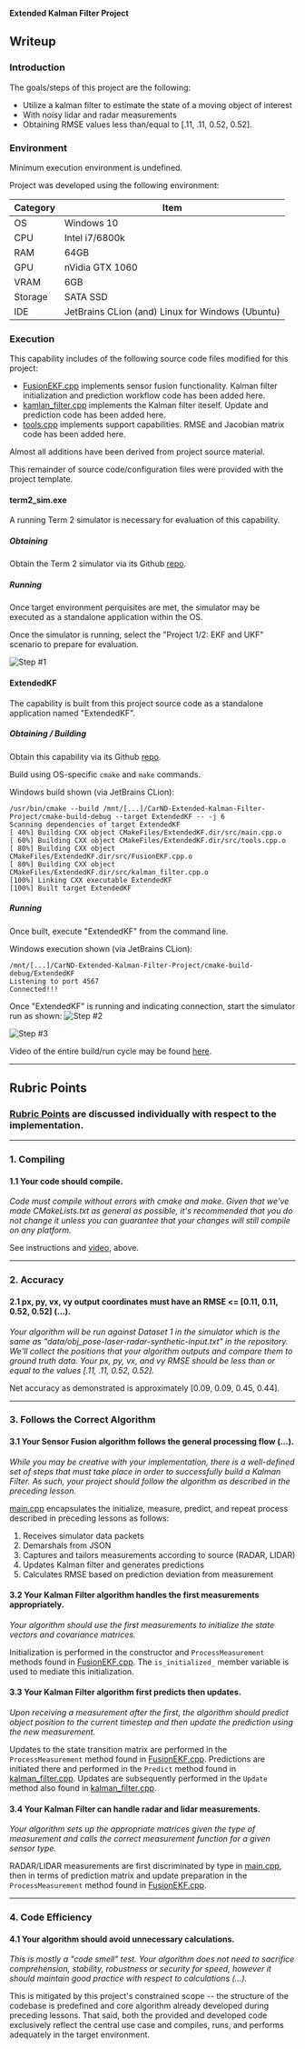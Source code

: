 **Extended Kalman Filter Project**

## Writeup

### Introduction

The goals/steps of this project are the following:

* Utilize a kalman filter to estimate the state of a moving object of interest
* With noisy lidar and radar measurements
* Obtaining RMSE values less than/equal to [.11, .11, 0.52, 0.52].

### Environment

Minimum execution environment is undefined.

Project was developed using the following environment:

| Category | Item        |
|----------|-------------|
| OS       | Windows 10 |
| CPU      | Intel i7/6800k |
| RAM      | 64GB |
| GPU      | nVidia GTX 1060 |
| VRAM     | 6GB |
| Storage  | SATA SSD |
| IDE      | JetBrains CLion (and) Linux for Windows (Ubuntu) |

### Execution

This capability includes of the following source code files modified for this project:
* [FusionEKF.cpp](./src/FusionEKF.cpp) implements sensor fusion functionality. Kalman filter initialization and prediction workflow code has been added here.
* [kamlan_filter.cpp](./src/kamlan_filter.cpp) implements the Kalman filter iteself. Update and prediction code has been added here.
* [tools.cpp](./src/tools.cpp) implements support capabilities. RMSE and Jacobian matrix code has been added here.

Almost all additions have been derived from project source material.

This remainder of source code/configuration files were provided with the project template.

#### term2_sim.exe

A running Term 2 simulator is necessary for evaluation of this capability.

##### Obtaining

Obtain the Term 2 simulator via its Github [repo](https://github.com/udacity/self-driving-car-sim/releases/).

##### Running

Once target environment perquisites are met, the simulator may be executed as a standalone application within the OS.

Once the simulator is running, select the "Project 1/2: EKF and UKF" scenario to prepare for evaluation.

![Step #1](./media/images/term2-sim-1.png)

#### ExtendedKF

The capability is built from this project source code as a standalone application named "ExtendedKF".

##### Obtaining / Building

Obtain this capability via its Github [repo](https://github.com/michael-kitchin/CarND-Extended-Kalman-Filter-Project).

Build using OS-specific `cmake` and `make` commands.

Windows build shown (via JetBrains CLion):
```
/usr/bin/cmake --build /mnt/[...]/CarND-Extended-Kalman-Filter-Project/cmake-build-debug --target ExtendedKF -- -j 6
Scanning dependencies of target ExtendedKF
[ 40%] Building CXX object CMakeFiles/ExtendedKF.dir/src/main.cpp.o
[ 60%] Building CXX object CMakeFiles/ExtendedKF.dir/src/tools.cpp.o
[ 80%] Building CXX object CMakeFiles/ExtendedKF.dir/src/FusionEKF.cpp.o
[ 80%] Building CXX object CMakeFiles/ExtendedKF.dir/src/kalman_filter.cpp.o
[100%] Linking CXX executable ExtendedKF
[100%] Built target ExtendedKF
```

##### Running

Once built, execute "ExtendedKF" from the command line.

Windows execution shown (via JetBrains CLion):
```
/mnt/[...]/CarND-Extended-Kalman-Filter-Project/cmake-build-debug/ExtendedKF
Listening to port 4567
Connected!!!
```

Once "ExtendedKF" is running and indicating connection, start the simulator run as shown:
![Step #2](./media/images/run-start-1.png)

![Step #3](./media/images/run-stop-1.png)

Video of the entire build/run cycle may be found [here](./media/videos/build-and-run-1.mp4).

---

## Rubric Points

### [Rubric Points](https://review.udacity.com/#!/rubrics/748/view) are discussed individually with respect to the implementation.

---

### 1. Compiling

#### 1.1 Your code should compile.

_Code must compile without errors with cmake and make. Given that we've made CMakeLists.txt as general as possible, it's recommended that you do not change it unless you can guarantee that your changes will still compile on any platform._

See instructions and [video](./media/videos/build-and-run-1.mp4), above.

---

### 2. Accuracy

#### 2.1 px, py, vx, vy output coordinates must have an RMSE <= [0.11, 0.11, 0.52, 0.52] (...).

_Your algorithm will be run against Dataset 1 in the simulator which is the same as "data/obj_pose-laser-radar-synthetic-input.txt" in the repository. We'll collect the positions that your algorithm outputs and compare them to ground truth data. Your px, py, vx, and vy RMSE should be less than or equal to the values [.11, .11, 0.52, 0.52]._

Net accuracy as demonstrated is approximately [0.09, 0.09, 0.45, 0.44].

---

### 3. Follows the Correct Algorithm

#### 3.1 Your Sensor Fusion algorithm follows the general processing flow (...).

_While you may be creative with your implementation, there is a well-defined set of steps that must take place in order to successfully build a Kalman Filter. As such, your project should follow the algorithm as described in the preceding lesson._

[main.cpp](./src/main.cpp) encapsulates the initialize, measure, predict, and repeat process described in preceding lessons as follows:
1. Receives simulator data packets
1. Demarshals from JSON
1. Captures and tailors measurements according to source (RADAR, LIDAR)
1. Updates Kalman filter and generates predictions
1. Calculates RMSE based on prediction deviation from measurement

#### 3.2 Your Kalman Filter algorithm handles the first measurements appropriately.

_Your algorithm should use the first measurements to initialize the state vectors and covariance matrices._

Initialization is performed in the constructor and `ProcessMeasurement` methods found in [FusionEKF.cpp](./src/FusionEKF.cpp). The `is_initialized_` member variable is used to mediate this initialization.

#### 3.3 Your Kalman Filter algorithm first predicts then updates.

_Upon receiving a measurement after the first, the algorithm should predict object position to the current timestep and then update the prediction using the new measurement._

Updates to the state transition matrix are performed in the `ProcessMeasurement` method found in [FusionEKF.cpp](./src/FusionEKF.cpp). Predictions are initiated there and performed in the `Predict` method found in [kalman_filter.cpp](./src/kalman_filter.cpp). Updates are subsequently performed in the `Update` method also found in [kalman_filter.cpp](./src/kalman_filter.cpp).

#### 3.4 Your Kalman Filter can handle radar and lidar measurements.

_Your algorithm sets up the appropriate matrices given the type of measurement and calls the correct measurement function for a given sensor type._

RADAR/LIDAR measurements are first discriminated by type in [main.cpp](./src/main.cpp), then in terms of prediction matrix and update preparation in the `ProcessMeasurement` method found in [FusionEKF.cpp](./src/FusionEKF.cpp).

---

### 4. Code Efficiency

#### 4.1 Your algorithm should avoid unnecessary calculations.

_This is mostly a "code smell" test. Your algorithm does not need to sacrifice comprehension, stability, robustness or security for speed, however it should maintain good practice with respect to calculations (...)._

This is mitigated by this project's constrained scope -- the structure of the codebase is predefined and core algorithm already developed during preceding lessons. That said, both the provided and developed code exclusively reflect the central use case and compiles, runs, and performs adequately in the target environment.